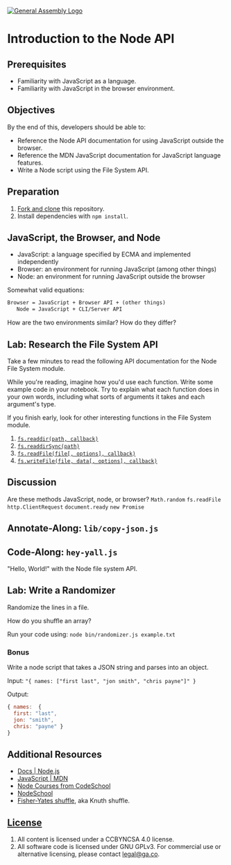 [![General Assembly Logo](https://camo.githubusercontent.com/1a91b05b8f4d44b5bbfb83abac2b0996d8e26c92/687474703a2f2f692e696d6775722e636f6d2f6b6538555354712e706e67)](https://generalassemb.ly/education/web-development-immersive)

# Introduction to the Node API

## Prerequisites

-   Familiarity with JavaScript as a language.
-   Familiarity with JavaScript in the browser environment.

## Objectives

By the end of this, developers should be able to:

-   Reference the Node API documentation for using JavaScript outside the
    browser.
-   Reference the MDN JavaScript documentation for JavaScript language features.
-   Write a Node script using the File System API.

## Preparation

1.  [Fork and clone](https://github.com/ga-wdi-boston/meta/wiki/ForkAndClone)
    this repository.
1.  Install dependencies with `npm install`.

## JavaScript, the Browser, and Node

-   JavaScript: a language specified by ECMA and implemented independently
-   Browser: an environment for running JavaScript (among other things)
-   Node: an environment for running JavaScript outside the browser

Somewhat valid equations:

```txt
Browser = JavaScript + Browser API + (other things)
   Node = JavaScript + CLI/Server API
```

How are the two environments similar? How do they differ?

## Lab: Research the File System API

Take a few minutes to read the following API documentation for the Node File
System module.

While you're reading, imagine how you'd use each function. Write some example
code in your notebook. Try to explain what each function does in your own words,
including what sorts of arguments it takes and each argument's type.

If you finish early, look for other interesting functions in the File System
module.

1.  [`fs.readdir(path, callback)`](https://nodejs.org/dist/latest-v4.x/docs/api/fs.html#fs_fs_readdir_path_callback)
1.  [`fs.readdirSync(path)`](https://nodejs.org/dist/latest-v4.x/docs/api/fs.html#fs_fs_readdirsync_path)
1.  [`fs.readFile(file[, options], callback)`](https://nodejs.org/dist/latest-v4.x/docs/api/fs.html#fs_fs_readfile_file_options_callback)
1.  [`fs.writeFile(file, data[, options], callback)`](https://nodejs.org/dist/latest-v4.x/docs/api/fs.html#fs_fs_writefile_file_data_options_callback)

## Discussion

Are these methods JavaScript, node, or browser?
`Math.random`
`fs.readFile`
`http.ClientRequest`
`document.ready`
`new Promise`

## Annotate-Along: `lib/copy-json.js`

## Code-Along: `hey-yall.js`

"Hello, World!" with the Node file system API.

## Lab: Write a Randomizer

Randomize the lines in a file.

How do you shuffle an array?

Run your code using: `node bin/randomizer.js example.txt`

### Bonus
Write a node script that takes a JSON string and parses into an object.

Input: `"{ names: ["first last", "jon smith", "chris payne"]" }`

Output:
```js
{ names:  {
  first: "last",
  jon: "smith",
  chris: "payne" }
}
```

## Additional Resources

-   [Docs | Node.js](https://nodejs.org/en/docs/)
-   [JavaScript | MDN](https://developer.mozilla.org/en-US/docs/Web/JavaScript)
-   [Node Courses from CodeSchool](https://www.codeschool.com/search?query=Node.js)
-   [NodeSchool](http://nodeschool.io/)
-   [Fisher-Yates shuffle](https://en.wikipedia.org/wiki/Fisher%E2%80%93Yates_shuffle),
 aka Knuth shuffle.

## [License](LICENSE)

1.  All content is licensed under a CC­BY­NC­SA 4.0 license.
1.  All software code is licensed under GNU GPLv3. For commercial use or
    alternative licensing, please contact legal@ga.co.
